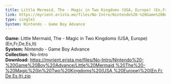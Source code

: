 ```yaml
---
title: Little Mermaid, The - Magic in Two Kingdoms (USA, Europe) (En,Fr,De,Es,It)
link: https://myrient.erista.me/files/No-Intro/Nintendo%20-%20Game%20Boy%20Advance/Little%20Mermaid,%20The%20-%20Magic%20in%20Two%20Kingdoms%20(USA,%20Europe)%20(En,Fr,De,Es,It).zip
type: single1
System: Nintendo - Game Boy Advance
---
```

<b>Game:</b> Little Mermaid, The - Magic in Two Kingdoms (USA, Europe) (En,Fr,De,Es,It)<br>
<b>System:</b> Nintendo - Game Boy Advance<br>
<b>Collection:</b> No-Intro<br>
<b>Download:</b> https://myrient.erista.me/files/No-Intro/Nintendo%20-%20Game%20Boy%20Advance/Little%20Mermaid,%20The%20-%20Magic%20in%20Two%20Kingdoms%20(USA,%20Europe)%20(En,Fr,De,Es,It).zip